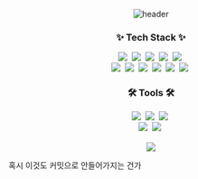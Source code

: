 <div align="center">
  
  ![header](https://capsule-render.vercel.app/api?type=transparent&color=9553E9&height=90&section=header&text=FE_개발자_김효영&fontColor=000000&fontSize=30&fontAlignY=55)
</div>

<h3 align="center">✨ Tech Stack ✨</h3>
<div align="center">
  <img src="https://img.shields.io/badge/typescript-3178C6.svg?style=for-the-badge&logo=typescript&logoColor=61DAFB" />&nbsp
  <img src="https://img.shields.io/badge/react-20232a.svg?style=for-the-badge&logo=react&logoColor=61DAFB" />&nbsp
  <img src="https://img.shields.io/badge/next-000000.svg?style=for-the-badge&logo=nextdotjs&logoColor=ffdd54" />&nbsp
  <img src="https://img.shields.io/badge/javascript-F7DF1E.svg?style=for-the-badge&logo=javascript&logoColor=20232a" />&nbsp
  <img src="https://img.shields.io/badge/html5-E34F26.svg?style=for-the-badge&logo=html5&logoColor=white" />&nbsp
</div>

<div align="center">
  <img src="https://img.shields.io/badge/node.js-339933.svg?style=for-the-badge&logo=nodedotjs&logoColor=white" />&nbsp
  <img src="https://img.shields.io/badge/express-000000.svg?style=for-the-badge&logo=express&logoColor=white" />&nbsp
  <img src="https://img.shields.io/badge/axios-5A29E4.svg?style=for-the-badge&logo=axios&logoColor=white" />&nbsp
  <img src="https://img.shields.io/badge/redux-764ABC.svg?style=for-the-badge&logo=redux&logoColor=black" />&nbsp
    <img src="https://img.shields.io/badge/styled--components-DB7093?style=for-the-badge&logo=styled-components&logoColor=ffd35b" />&nbsp
  <img src="https://img.shields.io/badge/css3-1572B6.svg?style=for-the-badge&logo=css3&logoColor=white" />&nbsp
</div>


<h3 align="center">🛠 Tools 🛠</h3>
<div align="center">
  <img src="https://img.shields.io/badge/git-F05033.svg?style=for-the-badge&logo=git&logoColor=white" />&nbsp
  <img src="https://img.shields.io/badge/github-181717.svg?style=for-the-badge&logo=github&logoColor=white" />&nbsp
  <img src="https://img.shields.io/badge/Notion-F3F3F3.svg?style=for-the-badge&logo=notion&logoColor=black" />&nbsp
</div>

<div align="center">
  <img src="https://img.shields.io/badge/figma-F24E1E.svg?style=for-the-badge&logo=figma&logoColor=white" />&nbsp
  <img src="https://img.shields.io/badge/VSCode-2C2C32.svg?style=for-the-badge&logo=visual-studio-code&logoColor=22ABF3" />&nbsp
</div>


<br>
  <div align="center">
   <img src="https://github-readme-stats.vercel.app/api/top-langs/?username=gyduddl"/>
  </div>


혹시 이것도 커밋으로 안들어가지는 건가
